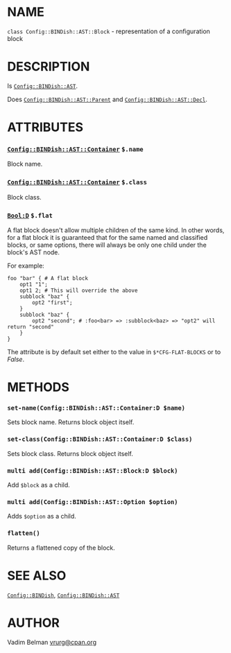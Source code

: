 NAME
====

`class Config::BINDish::AST::Block` - representation of a configuration block

DESCRIPTION
===========

Is [`Config::BINDish::AST`](https://github.com/vrurg/raku-Config-BINDish/blob/v0.0.1/docs/md/Config/BINDish/AST.md).

Does [`Config::BINDish::AST::Parent`](https://github.com/vrurg/raku-Config-BINDish/blob/v0.0.1/docs/md/Config/BINDish/AST/Parent.md) and [`Config::BINDish::AST::Decl`](https://github.com/vrurg/raku-Config-BINDish/blob/v0.0.1/docs/md/Config/BINDish/AST/Decl.md).

ATTRIBUTES
==========

### [`Config::BINDish::AST::Container`](https://github.com/vrurg/raku-Config-BINDish/blob/v0.0.1/docs/md/Config/BINDish/AST/Container.md) `$.name`

Block name.

### [`Config::BINDish::AST::Container`](https://github.com/vrurg/raku-Config-BINDish/blob/v0.0.1/docs/md/Config/BINDish/AST/Container.md) `$.class`

Block class.

### [`Bool:D`](https://docs.raku.org/type/Bool) `$.flat`

A flat block doesn't allow multiple children of the same kind. In other words, for a flat block it is guaranteed that for the same named and classified blocks, or same options, there will always be only one child under the block's AST node.

For example:

    foo "bar" { # A flat block
        opt1 "1";
        opt1 2; # This will override the above
        subblock "baz" {
            opt2 "first";
        }
        subblock "baz" {
            opt2 "second"; # :foo<bar> => :subblock<baz> => "opt2" will return "second"
        }
    }

The attribute is by default set either to the value in `$*CFG-FLAT-BLOCKS` or to *False*.

METHODS
=======

### `set-name(Config::BINDish::AST::Container:D $name)`

Sets block name. Returns block object itself.

### `set-class(Config::BINDish::AST::Container:D $class)`

Sets block class. Returns block object itself.

### `multi add(Config::BINDish::AST::Block:D $block)`

Add `$block` as a child.

### `multi add(Config::BINDish::AST::Option $option)`

Adds `$option` as a child.

### `flatten()`

Returns a flattened copy of the block.

SEE ALSO
========

[`Config::BINDish`](https://github.com/vrurg/raku-Config-BINDish/blob/v0.0.1/docs/md/Config/BINDish.md), [`Config::BINDish::AST`](https://github.com/vrurg/raku-Config-BINDish/blob/v0.0.1/docs/md/Config/BINDish/AST.md)

AUTHOR
======

Vadim Belman <vrurg@cpan.org>

